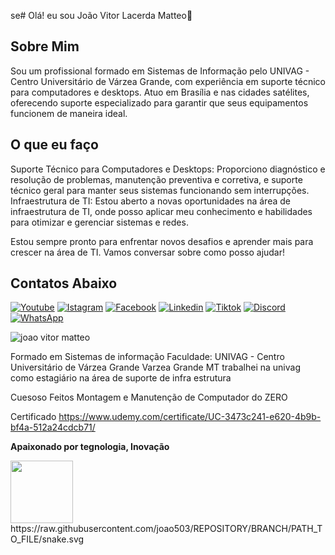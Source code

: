 se# Olá! eu sou João Vitor Lacerda Matteo👋

## Sobre Mim

Sou um profissional formado em Sistemas de Informação pelo UNIVAG - Centro Universitário de Várzea Grande, com experiência em suporte técnico para computadores e desktops. Atuo em Brasília e nas cidades satélites, oferecendo suporte especializado para garantir que seus equipamentos funcionem de maneira ideal.

## O que eu faço

Suporte Técnico para Computadores e Desktops: Proporciono diagnóstico e resolução de problemas, manutenção preventiva e corretiva, e suporte técnico geral para manter seus sistemas funcionando sem interrupções.
Infraestrutura de TI: Estou aberto a novas oportunidades na área de infraestrutura de TI, onde posso aplicar meu conhecimento e habilidades para otimizar e gerenciar sistemas e redes.

Estou sempre pronto para enfrentar novos desafios e aprender mais para crescer na área de TI. Vamos conversar sobre como posso ajudar!

##  Contatos Abaixo  
[![Youtube](https://img.shields.io/badge/YouTube-FF0000?style=for-the-badge&logo=youtube&logoColor=white)](https://www.youtube.com/@desvaisegamer587/featured)
[![Istagram](https://img.shields.io/badge/Instagram-E4405F?style=for-the-badge&logo=instagram&logoColor=white)](https://www.instagram.com/joaovmatteo/)
[![Facebook](https://img.shields.io/badge/Facebook-1877F2?style=for-the-badge&logo=facebook&logoColor=white)](https://www.facebook.com/joaovitor.lacerdamatteo)
[![Linkedin](https://img.shields.io/badge/LinkedIn-0077B5?style=for-the-badge&logo=linkedin&logoColor=white)](https://www.linkedin.com/in/joão-vitor-matteo-73b92a1b4/)
[![Tiktok](https://img.shields.io/badge/TikTok-000000?style=for-the-badge&logo=tiktok&logoColor=white)](https://www.tiktok.com/@desvaiser?lang=pt-BR)
[![Discord](https://img.shields.io/badge/Discord-7289DA?style=for-the-badge&logo=discord&logoColor=white)](https://www.twitch.tv/desvaiser)
[![WhatsApp](https://img.shields.io/badge/WhatsApp-25D366?style=for-the-badge&logo=whatsapp&logoColor=white)](https://w.app/SuportepceOfertasdeTrabalhocomInfraestruturaTI)



![joao vitor matteo](https://github-readme-stats.vercel.app/api?username=joao503&show_icons=true&theme=radical)

Formado em Sistemas de informação 
Faculdade: 
UNIVAG - Centro Universitário de Várzea Grande
Varzea Grande MT
trabalhei na univag como estagiário na área de suporte de infra estrutura 

Cuesoso Feitos
Montagem e Manutenção de Computador do ZERO

 Certificado https://www.udemy.com/certificate/UC-3473c241-e620-4b9b-bf4a-512a24cdcb71/

 <b>Apaixonado por tegnologia, Inovação</b>  
 <div align="finishinge"><img src="https://user-images.githubusercontent.com/70125868/223308798-c7fbe56f-7dd3-483b-ab77-c21776a1e0c6.png" width="100px" />
</div>
https://raw.githubusercontent.com/joao503/REPOSITORY/BRANCH/PATH_TO_FILE/snake.svg